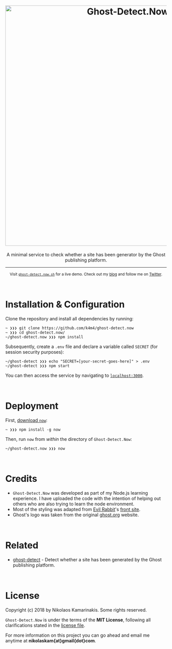 <h1 align="center">
	<img width="750" src="https://nikolaskama.me/content/images/2018/02/cf-detect.png" alt="Ghost-Detect.Now">
</h1>

<p align="center">A minimal service to check whether a site has been generator by the Ghost publishing platform.</p>

---

<p align="center">
	<sub>Visit <a href="https://ghost-detect.now.sh"><code>ghost-detect.now.sh</code></a> for a live demo. Check out my <a href="https://nikolaskama.me">blog</a> and follow me on <a href="https://twitter.com/nikolaskama">Twitter</a>.</sub>
</p>


<br>

# Installation & Configuration

Clone the repository and install all dependencies by running:

```
~ ❯❯❯ git clone https://github.com/k4m4/ghost-detect.now
~ ❯❯❯ cd ghost-detect.now/
~/ghost-detect.now ❯❯❯ npm install
```

Subsequently, create a `.env` file and declare a variable called `SECRET` (for session security purposes):

```
~/ghost-detect ❯❯❯ echo "SECRET=[your-secret-goes-here]" > .env
~/ghost-detect ❯❯❯ npm start
```

You can then access the service by navigating to [`localhost:3000`](http://localhost:3000/).


<br>

# Deployment

First, [download `now`](https://zeit.co/download):

```
~ ❯❯❯ npm install -g now
```

Then, run `now` from *within* the directory of `Ghost-Detect.Now`:

```
~/ghost-detect.now ❯❯❯ now
```


<br>

# Credits
- `Ghost-Detect.Now` was developed as part of my Node.js learning experience. I have uploaded the code with the intention of helping out others who are also trying to learn the node environment.
- Most of the styling was adapted from [Evil Rabbit](https://twitter.com/evilrabbit_)'s [front site](https://github.com/evilrabbit/front).
- Ghost's logo was taken from the original [ghost.org](https://ghost.org/) website.


<br>

# Related

- [ghost-detect](https://github.com/k4m4/ghost-detect) - Detect whether a site has been generated by the Ghost publishing platform.


<br>

# License

Copyright (c) 2018 by Nikolaos Kamarinakis. Some rights reserved.

`Ghost-Detect.Now` is under the terms of the **MIT License**, following all clarifications stated in the [license file](license.md).

For more information on this project you can go ahead and email me anytime at **nikolaskam{at}gmail{dot}com**.